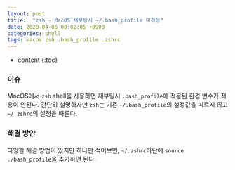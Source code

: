 ```yaml
---
layout: post
title:  "zsh - MacOS 재부팅시 ~/.bash_profile 미적용"
date: 2020-04-06 00:02:05 +0900
categories: shell
tags: macos zsh .bash_profile .zshrc
---
```

* content
{:toc}

### 이슈
MacOS에서 `zsh` shell을 사용하면 재부팅시 `.bash_profile`에 적용된 환경 변수가 적용이 안된다.
간단히 설명하자만 `zsh`는 기존 `~/.bash_profile`의 설정값을 따르지 않고 `~/.zshrc`의 설정을 따른다.

### 해결 방안
다양한 해결 방법이 있지만 하나만 적어보면,
`~/.zshrc`하단에 `source ./bash_profile`을 추가하면 된다.

